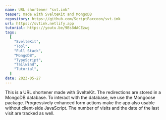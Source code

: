 ```yaml
---
name: URL shortener "svt.ink"
teaser: made with SvelteKit and MongoDB
repository: https://github.com/ScriptRaccoon/svt.ink
url: https://svtink.netlify.app
tutorial: https://youtu.be/9Bs8dACEzwg
tags:
  [
    "SvelteKit",
    "Tool",
    "Full Stack",
    "MongoDB",
    "TypeScript",
    "Tailwind",
    "Tutorial",
  ]
date: 2023-05-27
---
```


This is a URL shortener made with SvelteKit. The redirections are stored in a MongoDB database. To interact with the database, we use the Mongoose package. Progressively enhanced form actions make the app also usable without client-side JavaScript. The number of visits and the date of the last visit are tracked as well.
